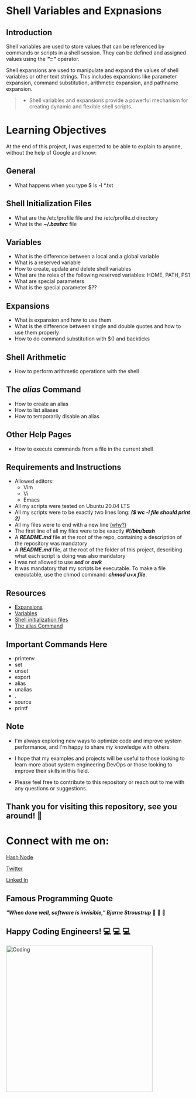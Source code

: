 # **Shell Variables and Expnasions**

## **Introduction**
Shell variables are used to store values that can be referenced by commands or scripts in a shell session. They can be defined and assigned values using the ***"="*** operator.

Shell expansions are used to manipulate and expand the values of shell variables or other text strings. This includes expansions like parameter expansion, command substitution, arithmetic expansion, and pathname expansion.
> * Shell variables and expansions provide a powerful mechanism for creating dynamic and flexible shell scripts.

# **Learning Objectives**
At the end of this project, I was expected to be able to explain to anyone, without the help of Google and know:

## **General**
* What happens when you type $ ls -l *.txt
## **Shell Initialization Files**
* What are the /etc/profile file and the /etc/profile.d directory
* What is the ***~/.bashrc*** file
## **Variables**
* What is the difference between a local and a global variable
* What is a reserved variable
* How to create, update and delete shell variables
* What are the roles of the following reserved variables: HOME, PATH, PS1
* What are special parameters
* What is the special parameter $??
## **Expansions**
* What is expansion and how to use them
* What is the difference between single and double quotes and how to use them properly
* How to do command substitution with $() and backticks
## **Shell Arithmetic**
* How to perform arithmetic operations with the shell
## **The *alias* Command**
* How to create an alias
* How to list aliases
* How to temporarily disable an alias
## **Other Help Pages**
* How to execute commands from a file in the current shell

## **Requirements and Instructions**
* Allowed editors:
  * Vim
  * Vi
  * Emacs
* All my scripts were tested on Ubuntu 20.04 LTS
* All my scripts were to be exactly two lines long:  ***($ wc -l file should print 2)***
* All my files were to end with a new line [(why?)](https://unix.stackexchange.com/questions/18743/whats-the-point-in-adding-a-new-line-to-the-end-of-a-file/18789)
* The first line of all my files were to be exactly ***#!/bin/bash***
* A ***README.md*** file at the root of the repo, containing a description of the repository was mandatory
* A ***README.md*** file, at the root of the folder of this project, describing what each script is doing was also mandatory
* I was not allowed to use ***sed*** or ***awk***
* It was mandatory that my scripts be executable. To make a file executable, use the chmod command: ***chmod u+x file***.

## **Resources**
* [Expansions](http://linuxcommand.org/lc3_lts0080.php)
* [Variables](https://tldp.org/LDP/Bash-Beginners-Guide/html/sect_03_02.html)
* [Shell initialization files](https://tldp.org/LDP/Bash-Beginners-Guide/html/sect_03_01.html)
* [The alias Command](http://www.linfo.org/alias.html)

## **Important Commands Here**
* printenv
* set
* unset
* export
* alias
* unalias
* .
* source
* printf



## **Note**

* I'm always exploring new ways to optimize code and improve system performance, and I'm happy to share my knowledge with others.
* I hope that my examples and projects will be useful to those looking to learn more about system engineering DevOps or those looking to improve their skills in this field.

* Please feel free to contribute to this repository or reach out to me with any questions or suggestions.

  
  
## **Thank you for visiting this repository, see you around!** :smiling_face_with_three_hearts:



# **Connect with me on:** 

[Hash Node](https://brianenosotieno.hashnode.dev)
                        
[Twitter](https://twitter.com/brian_tatling) 
                        
[Linked In](https://www.linkedin.com/in/brian-enos/)

## **Famous Programming Quote**
 ***"When done well, software is invisible," Bjarne Stroustrup*** :muscle: :muscle: :muscle:
## **Happy Coding Engineers!** :computer: :computer: :computer:
<img align="left" alt="Coding" width="400" src= "https://camo.githubusercontent.com/e20822b4282c07ffd010cd05f855a6561d3b62358ca9e607e4901288dd748fcb/68747470733a2f2f63646e2e6472696262626c652e636f6d2f75736572732f323133313939332f73637265656e73686f74732f343934383733362f74686f75676874776f726b732d6769665f6472696262626c652e676966">



